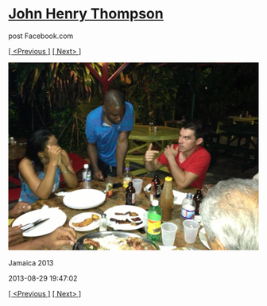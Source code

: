 # [John Henry Thompson](../README.md)
post Facebook.com

[[ <Previous ]](2013-08-29-24.md) [[ Next> ]](2013-08-29-26.md)

[![](../media/2013-08-29/Jamaica-2036.jpg)](../README.md)

Jamaica 2013

2013-08-29 19:47:02

[[ <Previous ]](2013-08-29-24.md) [[ Next> ]](2013-08-29-26.md)